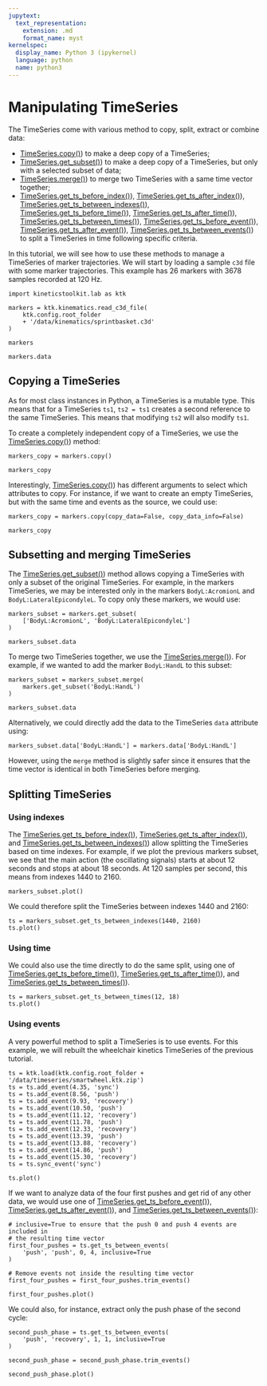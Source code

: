 ```yaml
---
jupytext:
  text_representation:
    extension: .md
    format_name: myst
kernelspec:
  display_name: Python 3 (ipykernel)
  language: python
  name: python3
---
```


# Manipulating TimeSeries

The TimeSeries come with various method to copy, split, extract or combine data:

- [TimeSeries.copy()]()) to make a deep copy of a TimeSeries;
- [TimeSeries.get_subset()]()) to make a deep copy of a TimeSeries, but only with a selected subset of data;
- [TimeSeries.merge()]()) to merge two TimeSeries with a same time vector together;
- [TimeSeries.get_ts_before_index()]()),
  [TimeSeries.get_ts_after_index()]()),
  [TimeSeries.get_ts_between_indexes()]()),
  [TimeSeries.get_ts_before_time()]()),
  [TimeSeries.get_ts_after_time()]()),
  [TimeSeries.get_ts_between_times()]()),
  [TimeSeries.get_ts_before_event()]()),
  [TimeSeries.get_ts_after_event()]()),
  [TimeSeries.get_ts_between_events()]()) to split a TimeSeries in time following specific criteria.

In this tutorial, we will see how to use these methods to manage a TimeSeries of marker trajectories. We will start by loading a sample `c3d` file with some marker trajectories. This example has 26 markers with 3678 samples recorded at 120 Hz.

```{code-cell}
import kineticstoolkit.lab as ktk

markers = ktk.kinematics.read_c3d_file(
    ktk.config.root_folder
    + '/data/kinematics/sprintbasket.c3d'
)

markers
```

```{code-cell} ipython3
markers.data
```

## Copying a TimeSeries

As for most class instances in Python, a TimeSeries is a mutable type. This means that for a TimeSeries `ts1`, `ts2 = ts1` creates a second reference to the same TimeSeries. This means that modifying `ts2` will also modify `ts1`.

To create a completely independent copy of a TimeSeries, we use the [TimeSeries.copy()]()) method:

```{code-cell}
markers_copy = markers.copy()

markers_copy
```

Interestingly, [TimeSeries.copy()]()) has different arguments to select which attributes to copy. For instance, if we want to create an empty TimeSeries, but with the same time and events as the source, we could use:

```{code-cell}
markers_copy = markers.copy(copy_data=False, copy_data_info=False)

markers_copy
```

## Subsetting and merging TimeSeries

The [TimeSeries.get_subset()]()) method allows copying a TimeSeries with only a subset of the original TimeSeries. For example, in the markers TimeSeries, we may be interested only in the markers `BodyL:AcromionL` and `BodyL:LateralEpicondyleL`. To copy only these markers, we would use:

```{code-cell}
markers_subset = markers.get_subset(
    ['BodyL:AcromionL', 'BodyL:LateralEpicondyleL']
)

markers_subset.data
```

To merge two TimeSeries together, we use the [TimeSeries.merge()]()). For example, if we wanted to add the marker `BodyL:HandL` to this subset:

```{code-cell}
markers_subset = markers_subset.merge(
    markers.get_subset('BodyL:HandL')
)

markers_subset.data
```

Alternatively, we could directly add the data to the TimeSeries `data` attribute using:

```
markers_subset.data['BodyL:HandL'] = markers.data['BodyL:HandL']
```

However, using the `merge` method is slightly safer since it ensures that the time vector is identical in both TimeSeries before merging.

## Splitting TimeSeries

### Using indexes

The [TimeSeries.get_ts_before_index()]()),
[TimeSeries.get_ts_after_index()]()), and
[TimeSeries.get_ts_between_indexes()]())
allow splitting the TimeSeries based on time indexes. For example, if we plot the previous markers subset, we see that the main action (the oscillating signals) starts at about 12 seconds and stops at about 18 seconds. At 120 samples per second, this means from indexes 1440 to 2160.

```{code-cell}
markers_subset.plot()
```

We could therefore split the TimeSeries between indexes 1440 and 2160:

```{code-cell}
ts = markers_subset.get_ts_between_indexes(1440, 2160)
ts.plot()
```

### Using time

We could also use the time directly to do the same split, using one of
[TimeSeries.get_ts_before_time()]()),
[TimeSeries.get_ts_after_time()]()), and
[TimeSeries.get_ts_between_times()]()).

```{code-cell}
ts = markers_subset.get_ts_between_times(12, 18)
ts.plot()
```

### Using events

A very powerful method to split a TimeSeries is to use events. For this example, we will rebuilt the wheelchair kinetics TimeSeries of the previous tutorial.

```{code-cell}
ts = ktk.load(ktk.config.root_folder + '/data/timeseries/smartwheel.ktk.zip')
ts = ts.add_event(4.35, 'sync')
ts = ts.add_event(8.56, 'push')
ts = ts.add_event(9.93, 'recovery')
ts = ts.add_event(10.50, 'push')
ts = ts.add_event(11.12, 'recovery')
ts = ts.add_event(11.78, 'push')
ts = ts.add_event(12.33, 'recovery')
ts = ts.add_event(13.39, 'push')
ts = ts.add_event(13.88, 'recovery')
ts = ts.add_event(14.86, 'push')
ts = ts.add_event(15.30, 'recovery')
ts = ts.sync_event('sync')

ts.plot()
```

If we want to analyze data of the four first pushes and get rid of any other data, we would use one of
[TimeSeries.get_ts_before_event()]()),
[TimeSeries.get_ts_after_event()]()), and
[TimeSeries.get_ts_between_events()]()):

```{code-cell}
# inclusive=True to ensure that the push 0 and push 4 events are included in
# the resulting time vector
first_four_pushes = ts.get_ts_between_events(
    'push', 'push', 0, 4, inclusive=True
)

# Remove events not inside the resulting time vector
first_four_pushes = first_four_pushes.trim_events()

first_four_pushes.plot()
```

We could also, for instance, extract only the push phase of the second cycle:

```{code-cell} ipython3
second_push_phase = ts.get_ts_between_events(
    'push', 'recovery', 1, 1, inclusive=True
)

second_push_phase = second_push_phase.trim_events()

second_push_phase.plot()
```

